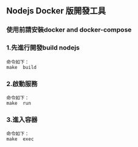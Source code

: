 ## Nodejs Docker 版開發工具

### 使用前請安裝docker and docker-compose
### 1.先進行開發build nodejs
```
命令如下：
make  build
```

### 2.啟動服務
```
命令如下：
make  run
```

### 3.進入容器
```
命令如下：
make  exec
```